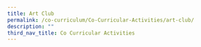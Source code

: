 ```yaml
---
title: Art Club
permalink: /co-curriculum/Co-Curricular-Activities/art-club/
description: ""
third_nav_title: Co Curricular Activities
---
```

